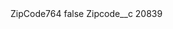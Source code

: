 <?xml version="1.0" encoding="UTF-8"?>
<CustomMetadata xmlns="http://soap.sforce.com/2006/04/metadata" xmlns:xsi="http://www.w3.org/2001/XMLSchema-instance" xmlns:xsd="http://www.w3.org/2001/XMLSchema">
    <label>ZipCode764</label>
    <protected>false</protected>
    <values>
        <field>Zipcode__c</field>
        <value xsi:type="xsd:string">20839</value>
    </values>
</CustomMetadata>
